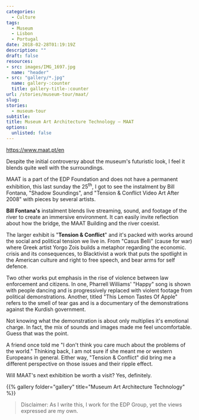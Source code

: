 ```yaml
---
categories: 
  - Culture
tags:
  - Museum 
  - Lisbon
  - Portugal
date: 2018-02-28T01:19:19Z
description: ""
draft: false
resources: 
- src: images/IMG_1697.jpg
  name: "header"
- src: "gallery/*.jpg"
  name: gallery-:counter
  title: gallery-title-:counter
url: /stories/museum-tour/maat/
slug:
stories: 
  - museum-tour
subtitle: 
title: Museum Art Architecture Technology — MAAT
options:
  unlisted: false
---
```


https://www.maat.pt/en

Despite the initial controversy about the museum's futuristic look, I feel it blends quite well with the surroundings.

MAAT is a part of the EDP Foundation and does not have a permanent exhibition, this last sunday the 25<sup>th</sup>, I got to see the instalment by Bill Fontana, "Shadow Soundings", and "Tension & Conflict Video Art After 2008" with pieces by several artists.

<!--more-->

**Bill Fontana's** instalment blends live streaming, sound, and footage of the river to create an immersive environment. It can easily invite reflection about how the bridge, the MAAT Building and the river coexist. 

The larger exhibit is "**Tension & Conflict**" and it's packed with works around the social and political tension we live in. From "Casus Belli" (cause for war) where Greek artist Yorgo Zois builds a metaphor regarding the economic. crisis and its consequences, to Blacktivist a work that puts the spotlight in the American culture and right to free speech, and bear arms for self defence. 

Two other works put emphasis in the rise of violence between law enforcement and citizens. In one, Pharrell Williams' "Happy" song is shown with people dancing and is progressively replaced with violent footage from political demonstrations.  Another, titled "This Lemon Tastes Of Apple" refers to the smell of tear gas and is a documentary of the demonstrations against the Kurdish government. 

Not knowing what the demonstration is about only multiplies it's emotional charge. In fact, the mix of sounds and images made me feel uncomfortable. Guess that was the point.

A friend once told me "I don't think you care much about the problems of the world." Thinking back, I am not sure if she meant me or western Europeans in general. Either way, "Tension & Conflict" did bring me a different perspective on those issues and their ripple effect.

Will MAAT's next exhibition be worth a visit? Yes, definitely.

{{% gallery folder="gallery" title="Museum Art Architecture Technology" %}}

> Disclaimer: As I write this, I work for the EDP Group, yet the views expressed are my own.